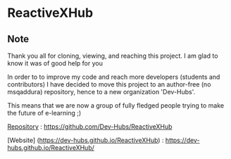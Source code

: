 # ReactiveXHub

## Note
Thank you all for cloning, viewing, and reaching this project. I am glad to know it was of good help for you

In order to to improve my code and reach more developers (students and contributors) I have decided to move this project to an author-free (no msqaddura) repository, hence to a new organization 'Dev-Hubs'.

This means that we are now a group of fully fledged people trying to make the future of e-learning ;)

[Repository](https://github.com/Dev-Hubs/ReactiveXHub) : https://github.com/Dev-Hubs/ReactiveXHub 

[Website] (https://dev-hubs.github.io/ReactiveXHub) : https://dev-hubs.github.io/ReactiveXHub/
